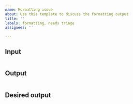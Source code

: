 ```yaml
---
name: Formatting issue
about: Use this template to discuss the formatting output
title: ''
labels: formatting, needs triage
assignees: ''

---
```


## Input
```nix
```

## Output
```nix
```

## Desired output

```nix
```
